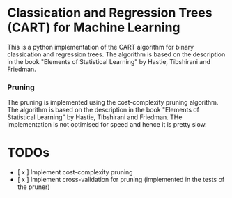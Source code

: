 # Classication and Regression Trees (CART) for Machine Learning

This is a python implementation of the CART algorithm for binary classication and regression trees. The algorithm is based on the description in the book "Elements of Statistical Learning" by Hastie, Tibshirani and Friedman.

### Pruning

The pruning is implemented using the cost-complexity pruning algorithm. The algorithm is based on the description in the book "Elements of Statistical Learning" by Hastie, Tibshirani and Friedman. THe implementation is not optimised for speed and hence it is pretty slow.

# TODOs

- [ x ] Implement cost-complexity pruning
- [ x ] Implement cross-validation for pruning (implemented in the tests of the pruner)
